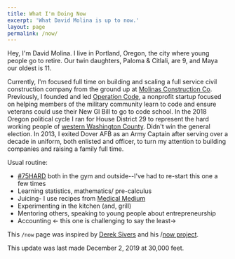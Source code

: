 ```yaml
---
title: What I'm Doing Now
excerpt: 'What David Molina is up to now.'
layout: page
permalink: /now/
---
```


Hey, I'm David Molina. I live in Portland, Oregon, the city where young people go to retire. Our twin daughters, Paloma & Citlali, are 9, and Maya our oldest is 11.

Currently, I'm focused full time on building and scaling a full service
civil construction company from the ground up at [Molinas Construction Co](ttps://www.molinas.co). Previously, I founded and led [Operation Code](https://www.operationcode.org), a nonprofit startup focused on helping members of the military community learn to code and ensure veterans could use their New GI Bill to go to code school. In the 2018 Oregon political cycle I ran for House District 29 to represent the hard working people of [western Washington County](https://www.molinafororegon.com/). Didn't win the general election. In 2013, I exited Dover AFB as an Army Captain after serving over a decade in uniform, both enlisted and officer, to turn my attention to building companies and raising a family full time.

Usual routine:
- [#75HARD](https://75hard.com/info) both in the gym and outside--I've had to re-start this one a few times
- Learning statistics, mathematics/ pre-calculus
- Juicing- I use recipes from [Medical Medium](https://linktr.ee/medicalmedium)
- Experimenting in the kitchen (and, grill)
- Mentoring others, speaking to young people about entrepreneurship
- Accounting <- this one is challenging to say the least->

This `/now` page was inspired by [Derek Sivers](https://sivers.org/) and his /[now project](https://sivers.org/nowff).

This update was last made December 2, 2019 at 30,000 feet.
